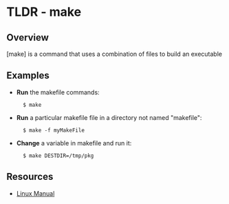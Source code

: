 TLDR - make
==========

Overview
--------

[make] is a command that uses a combination of files to build an executable 

Examples
--------

- **Run** the makefile commands:

		$ make

- **Run** a particular makefile file in a directory not named "makefile":

        $ make -f myMakeFile

- **Change** a variable in makefile and run it:
		
		$ make DESTDIR=/tmp/pkg


Resources
---------

- [Linux Manual](http://man7.org/linux/man-pages/man1/make.1.html)
